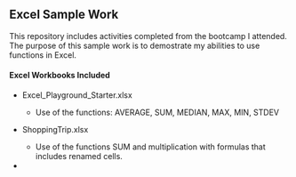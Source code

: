 ## Excel Sample Work
This repository includes activities completed from the bootcamp I attended.  The purpose of this sample work is to demostrate my abilities to use functions in Excel.

#### Excel Workbooks Included

- Excel_Playground_Starter.xlsx
  - Use of the functions:  AVERAGE, SUM, MEDIAN, MAX, MIN, STDEV
 
- ShoppingTrip.xlsx
  - Use of the functions SUM and multiplication with formulas that includes renamed cells.

-
